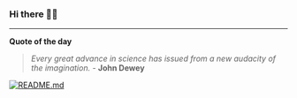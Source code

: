 ### Hi there 👋🏻


---

**Quote of the day**

> *Every great advance in science has issued from a new audacity of the imagination.* - **John Dewey** 

[![README.md](https://github.com/marcolovazzano/marcolovazzano/actions/workflows/readme.yml/badge.svg?branch=main)](https://github.com/marcolovazzano/marcolovazzano/actions/workflows/readme.yml)
